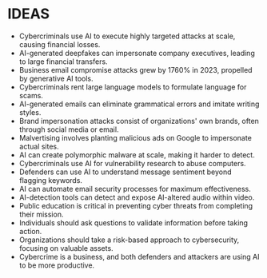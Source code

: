 # IDEAS
* Cybercriminals use AI to execute highly targeted attacks at scale, causing financial losses.
* AI-generated deepfakes can impersonate company executives, leading to large financial transfers.
* Business email compromise attacks grew by 1760% in 2023, propelled by generative AI tools.
* Cybercriminals rent large language models to formulate language for scams.
* AI-generated emails can eliminate grammatical errors and imitate writing styles.
* Brand impersonation attacks consist of organizations' own brands, often through social media or email.
* Malvertising involves planting malicious ads on Google to impersonate actual sites.
* AI can create polymorphic malware at scale, making it harder to detect.
* Cybercriminals use AI for vulnerability research to abuse computers.
* Defenders can use AI to understand message sentiment beyond flagging keywords.
* AI can automate email security processes for maximum effectiveness.
* AI-detection tools can detect and expose AI-altered audio within video.
* Public education is critical in preventing cyber threats from completing their mission.
* Individuals should ask questions to validate information before taking action.
* Organizations should take a risk-based approach to cybersecurity, focusing on valuable assets.
* Cybercrime is a business, and both defenders and attackers are using AI to be more productive.
